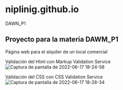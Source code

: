 # niplinig.github.io
DAWN_P1

## Proyecto para la materia DAWM_P1
Página web para el alquiler de un local comercial

Validación del Html con Markup Validation Service
![Captura de pantalla de 2022-06-17 18-24-58](https://user-images.githubusercontent.com/74793371/174412426-fc3214c1-b3fc-4a3f-87bb-6d52b0d1963b.png)

Validación del CSS con CSS Validation Service
![Captura de pantalla de 2022-06-17 18-28-34](https://user-images.githubusercontent.com/74793371/174412431-96da39cf-f083-481e-9972-446a9fe116f4.png)
